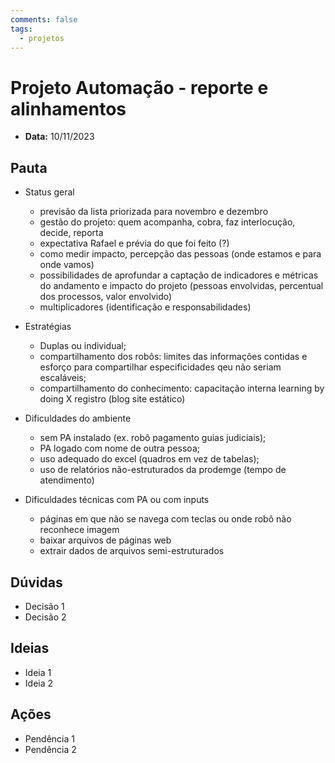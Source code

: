 ```yaml
---
comments: false
tags:
  - projetos
---
```


# Projeto Automação - reporte e alinhamentos

- **Data:** 10/11/2023

## Pauta
- Status geral
  - previsão da lista priorizada para novembro e dezembro
  - gestão do projeto: quem acompanha, cobra, faz interlocução, decide, reporta
  - expectativa Rafael e prévia do que foi feito (?)
  - como medir impacto, percepção das pessoas (onde estamos e para onde vamos)
  - possibilidades de aprofundar a captação de indicadores e métricas do andamento e impacto do projeto (pessoas envolvidas, percentual dos processos, valor envolvido)
  - multiplicadores (identificação e responsabilidades)
 
- Estratégias
  - Duplas ou individual;
  - compartilhamento dos robôs: limites das informações contidas e esforço para compartilhar especificidades qeu não seriam escaláveis;
  - compartilhamento do conhecimento: capacitação interna learning by doing X registro (blog site estático) 

- Dificuldades do ambiente
  - sem PA instalado (ex. robô pagamento guias judiciais);
  - PA logado com nome de outra pessoa;
  - uso adequado do excel (quadros em vez de tabelas);
  - uso de relatórios não-estruturados da prodemge (tempo de atendimento) 
- Dificuldades técnicas com PA ou com inputs
  - páginas em que não se navega com teclas ou onde robô não reconhece imagem
  - baixar arquivos de páginas web
  - extrair dados de arquivos semi-estruturados

## Dúvidas
- Decisão 1
- Decisão 2

## Ideias
- Ideia 1
- Ideia 2

## Ações
- Pendência 1
- Pendência 2

